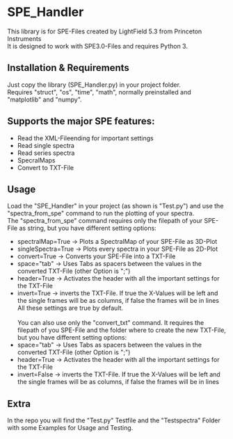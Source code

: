 # SPE_Handler
This library is for SPE-Files created by LightField 5.3 from Princeton Instruments<br>
It is designed to work with SPE3.0-Files and requires Python 3.

## Installation & Requirements
Just copy the library (SPE_Handler.py) in your project folder.<br>
Requires "struct", "os", "time", "math", normally preinstalled and "matplotlib" and "numpy".

## Supports the major SPE features:
- Read the XML-Fileending for important settings
- Read single spectra
- Read series spectra
- SpecralMaps
- Convert to TXT-File

## Usage
Load the "SPE_Handler" in your project (as shown is "Test.py") and use the "spectra_from_spe" command to run the plotting of your spectra.<br>
The "spectra_from_spe" command requires only the filepath of your SPE-File as string, but you have different setting options:<br>
- spectralMap=True -> Plots a SpectralMap of your SPE-File as 3D-Plot
- singleSpectra=True -> Plots every spectra in your SPE-File as 2D-Plot
- convert=True -> Converts your SPE-File into a TXT-File
- space="tab" -> Uses Tabs as spacers between the values in the converted TXT-File (other Option is ";")
- header=True -> Activates the header with all the important settings for the TXT-File
- invert=True -> inverts the TXT-File. If true the X-Values will be left and the single frames will be as columns, if false the frames will be in lines
All these settings are true by default.<br><br>
You can also use only the "convert_txt" command. It requires the filepath of you SPE-File and the folder where to create the new TXT-File, but you have different setting options:<br>
- space="tab" -> Uses Tabs as spacers between the values in the converted TXT-File (other Option is ";")
- header=True -> Activates the header with all the important settings for the TXT-File
- invert=False -> inverts the TXT-File. If true the X-Values will be left and the single frames will be as columns, if false the frames will be in lines

## Extra
In the repo you will find the "Test.py" Testfile and the "Testspectra" Folder with some Examples for Usage and Testing.
